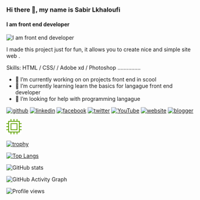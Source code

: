 ### Hi there 👋, my name is Sabir Lkhaloufi
#### I am front end developer
![I am front end developer](https://github.com/sabirlkhaloufi/sabirlkhaloufi/blob/main/sabir.png)

I made this project just for fun, it allows you to create nice and simple site web .

Skills:  HTML / CSS/ / Adobe xd / Photoshop ...............

- 🔭 I’m currently working on on projects front end in scool 
- 🌱 I’m currently learning learn the basics for langague  front end developer  
- 🤔 I’m looking for help with programming langague 


[<img src='https://cdn.jsdelivr.net/npm/simple-icons@3.0.1/icons/github.svg' alt='github' height='40'>](https://github.com/sabirlkhaloufi)  [<img src='https://cdn.jsdelivr.net/npm/simple-icons@3.0.1/icons/linkedin.svg' alt='linkedin' height='40'>](https://www.linkedin.com/in/sabirlkhaloufi/)  [<img src='https://cdn.jsdelivr.net/npm/simple-icons@3.0.1/icons/facebook.svg' alt='facebook' height='40'>](https://www.facebook.com/sabirlkhaloufi)  [<img src='https://cdn.jsdelivr.net/npm/simple-icons@3.0.1/icons/twitter.svg' alt='twitter' height='40'>](https://twitter.com/sabirlkhaloufi)  [<img src='https://cdn.jsdelivr.net/npm/simple-icons@3.0.1/icons/youtube.svg' alt='YouTube' height='40'>](https://www.youtube.com/channel/sabirkhaloufi)  [<img src='https://cdn.jsdelivr.net/npm/simple-icons@3.0.1/icons/icloud.svg' alt='website' height='40'>](https://www.mohtariftech.com/)  [<img src='https://cdn.jsdelivr.net/npm/simple-icons@3.0.1/icons/blogger.svg' alt='blogger' height='40'>](https://www.mohtariftech.com/)  

<a href='https://docs.github.com/en/developers'><img src='https://raw.githubusercontent.com/acervenky/animated-github-badges/master/assets/devbadge.gif' width='40' height='40'></a> 

[![trophy](https://github-profile-trophy.vercel.app/?username=sabirlkhaloufi)](https://github.com/ryo-ma/github-profile-trophy)

[![Top Langs](https://github-readme-stats.vercel.app/api/top-langs/?username=sabirlkhaloufi)](https://github.com/anuraghazra/github-readme-stats)

![GitHub stats](https://github-readme-stats.vercel.app/api?username=sabirlkhaloufi&show_icons=true&count_private=true)  

![GitHub Activity Graph](https://activity-graph.herokuapp.com/graph?username=sabirlkhaloufi)  

![Profile views](https://gpvc.arturio.dev/sabirlkhaloufi)  






